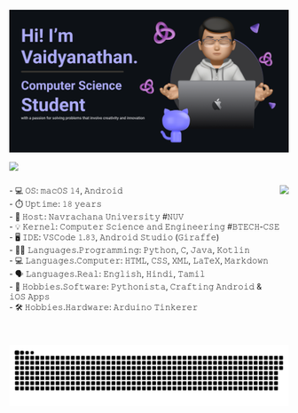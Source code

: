 ![Header](./github-banner.png)

![](https://komarev.com/ghpvc/?username=vaidyanathaniyer&label=GitGuardian+Monitoring+Curious+Visitors)

###

<img align="right" height="220" src="https://octodex.github.com/images/benevocats.png"/>

###

<p align="left">- 💻 𝙾𝚂: 𝚖𝚊𝚌𝙾𝚂 𝟷𝟺, 𝙰𝚗𝚍𝚛𝚘𝚒𝚍<br>- ⏱️ 𝚄𝚙𝚝𝚒𝚖𝚎: 𝟷𝟾 𝚢𝚎𝚊𝚛𝚜<br>- 🏢 𝙷𝚘𝚜𝚝: 𝙽𝚊𝚟𝚛𝚊𝚌𝚑𝚊𝚗𝚊 𝚄𝚗𝚒𝚟𝚎𝚛𝚜𝚒𝚝𝚢 #𝙽𝚄𝚅<br>- 💡 𝙺𝚎𝚛𝚗𝚎𝚕: 𝙲𝚘𝚖𝚙𝚞𝚝𝚎𝚛 𝚂𝚌𝚒𝚎𝚗𝚌𝚎 𝚊𝚗𝚍 𝙴𝚗𝚐𝚒𝚗𝚎𝚎𝚛𝚒𝚗𝚐 #𝙱𝚃𝙴𝙲𝙷-𝙲𝚂𝙴<br>- 🖥️ 𝙸𝙳𝙴: 𝚅𝚂𝙲𝚘𝚍𝚎 𝟷.𝟾𝟹, 𝙰𝚗𝚍𝚛𝚘𝚒𝚍 𝚂𝚝𝚞𝚍𝚒𝚘 (𝙶𝚒𝚛𝚊𝚏𝚏𝚎)<br>- 👨‍💻 𝙻𝚊𝚗𝚐𝚞𝚊𝚐𝚎𝚜.𝙿𝚛𝚘𝚐𝚛𝚊𝚖𝚖𝚒𝚗𝚐: 𝙿𝚢𝚝𝚑𝚘𝚗, 𝙲, 𝙹𝚊𝚟𝚊, 𝙺𝚘𝚝𝚕𝚒𝚗<br>- 💻 𝙻𝚊𝚗𝚐𝚞𝚊𝚐𝚎𝚜.𝙲𝚘𝚖𝚙𝚞𝚝𝚎𝚛: 𝙷𝚃𝙼𝙻, 𝙲𝚂𝚂, 𝚇𝙼𝙻, 𝙻𝚊𝚃𝚎𝚇, 𝙼𝚊𝚛𝚔𝚍𝚘𝚠𝚗<br>- 🗣️ 𝙻𝚊𝚗𝚐𝚞𝚊𝚐𝚎𝚜.𝚁𝚎𝚊𝚕: 𝙴𝚗𝚐𝚕𝚒𝚜𝚑, 𝙷𝚒𝚗𝚍𝚒, 𝚃𝚊𝚖𝚒𝚕<br>- 🚀 𝙷𝚘𝚋𝚋𝚒𝚎𝚜.𝚂𝚘𝚏𝚝𝚠𝚊𝚛𝚎: 𝙿𝚢𝚝𝚑𝚘𝚗𝚒𝚜𝚝𝚊, 𝙲𝚛𝚊𝚏𝚝𝚒𝚗𝚐 𝙰𝚗𝚍𝚛𝚘𝚒𝚍 & 𝚒𝙾𝚂 𝙰𝚙𝚙𝚜<br>- 🛠️ 𝙷𝚘𝚋𝚋𝚒𝚎𝚜.𝙷𝚊𝚛𝚍𝚠𝚊𝚛𝚎: 𝙰𝚛𝚍𝚞𝚒𝚗𝚘 𝚃𝚒𝚗𝚔𝚎𝚛𝚎𝚛</p>

###

<br clear="both">

![snake gif](https://github.com/vaidyanathaniyer/vaidyanathaniyer/blob/output/github-contribution-grid-snake.svg)
